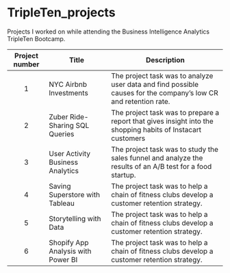 # TripleTen_projects
Projects I worked on while attending the Business Intelligence Analytics TripleTen Bootcamp.


| Project number | Title | Description |
| :-----------: | ----------- |----------- |
| 1 | NYC Airbnb Investments | The project task was to analyze user data and find possible causes for the company’s low CR and retention rate. |
| 2 | Zuber Ride-Sharing SQL Queries | The project task was to prepare a report that gives insight into the shopping habits of Instacart customers |
| 3 | User Activity Business Analytics | The project task was to study the sales funnel and analyze the results of an A/B test for a food startup. |
| 4 | Saving Superstore with Tableau | The project task was to help a chain of fitness clubs develop a customer retention strategy. |
| 5 | Storytelling with Data | The project task was to help a chain of fitness clubs develop a customer retention strategy. |
| 6 | Shopify App Analysis with Power BI | The project task was to help a chain of fitness clubs develop a customer retention strategy. |
